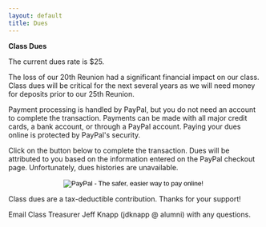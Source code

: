 ```yaml
---
layout: default
title: Dues
---
```


**Class Dues**


The current dues rate is $25.

The loss of our 20th Reunion had a significant financial impact on our class. Class dues will be critical for the next several years as we will need money for deposits prior to our 25th Reunion.

Payment processing is handled by PayPal, but you do not need an account to complete the transaction. Payments can be made with all major credit cards, a bank account, or through a PayPal account. Paying your dues online is protected by PayPal's security.

Click on the button below to complete the transaction. Dues will be attributed to you based on the information entered on the PayPal checkout page. Unfortunately, dues histories are unavailable.

<span style="text-align: center">
	<form action="https://www.paypal.com/cgi-bin/webscr" method="post" target="_top">
	<input type="hidden" name="cmd" value="_s-xclick">
	<input type="hidden" name="hosted_button_id" value="HACG45JJNCV6L">
	<input type="image" src="https://www.paypalobjects.com/en_US/i/btn/btn_paynowCC_LG.gif" border="0" name="submit" alt="PayPal - The safer, easier way to pay online!">
	<img alt="" border="0" src="https://www.paypalobjects.com/en_US/i/scr/pixel.gif" width="1" height="1">
	</form>

</span>

Class dues are a tax-deductible contribution.  Thanks for your support!

Email Class Treasurer Jeff Knapp (jdknapp @ alumni) with any questions.
